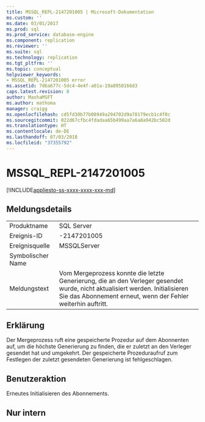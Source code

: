 ```yaml
---
title: MSSQL_REPL-2147201005 | Microsoft-Dokumentation
ms.custom: ''
ms.date: 03/01/2017
ms.prod: sql
ms.prod_service: database-engine
ms.component: replication
ms.reviewer: ''
ms.suite: sql
ms.technology: replication
ms.tgt_pltfrm: ''
ms.topic: conceptual
helpviewer_keywords:
- MSSQL_REPL-2147201005 error
ms.assetid: 7d6a677c-5dc4-4e4f-a01a-19a8950166d3
caps.latest.revision: 8
author: MashaMSFT
ms.author: mathoma
manager: craigg
ms.openlocfilehash: cd5fd30b77b08949a294702d9a78179ecb1c4f0c
ms.sourcegitcommit: 022d67cfbc4fdadaa65b499aa7a6a8a942bc502d
ms.translationtype: HT
ms.contentlocale: de-DE
ms.lasthandoff: 07/03/2018
ms.locfileid: "37355792"
---
```

# <a name="mssqlrepl-2147201005"></a>MSSQL_REPL-2147201005
[!INCLUDE[appliesto-ss-xxxx-xxxx-xxx-md](../../includes/appliesto-ss-xxxx-xxxx-xxx-md.md)]
    
## <a name="message-details"></a>Meldungsdetails  
  
|||  
|-|-|  
|Produktname|SQL Server|  
|Ereignis-ID|-2147201005|  
|Ereignisquelle|MSSQLServer|  
|Symbolischer Name||  
|Meldungstext|Vom Mergeprozess konnte die letzte Generierung, die an den Verleger gesendet wurde, nicht aktualisiert werden. Initialisieren Sie das Abonnement erneut, wenn der Fehler weiterhin auftritt.|  
  
## <a name="explanation"></a>Erklärung  
 Der Mergeprozess ruft eine gespeicherte Prozedur auf dem Abonnenten auf, um die höchste Generierung zu finden, die er zuletzt an den Verleger gesendet hat und umgekehrt. Der gespeicherte Prozeduraufruf zum Festlegen der zuletzt gesendeten Generierung ist fehlgeschlagen.  
  
## <a name="user-action"></a>Benutzeraktion  
 Erneutes Initialisieren des Abonnements.  
  
## <a name="internal-only"></a>Nur intern  
  
